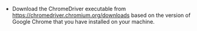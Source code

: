 - Download the ChromeDriver executable from https://chromedriver.chromium.org/downloads based on the version of Google Chrome that you have installed on your machine.